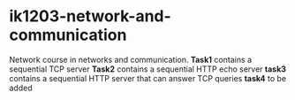 # ik1203-network-and-communication
Network course in networks and communication.
**Task1** contains a sequential TCP server
**Task2** contains a sequential HTTP echo server
**task3** contains a sequential HTTP server that can answer TCP queries
**task4** to be added
